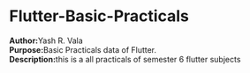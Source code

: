 # Flutter-Basic-Practicals
<b>Author:</b>Yash R. Vala
<br>
<b>Purpose:</b>Basic Practicals data of Flutter.
<br>
<b>Description:</b>this is a all practicals of semester 6 flutter subjects
